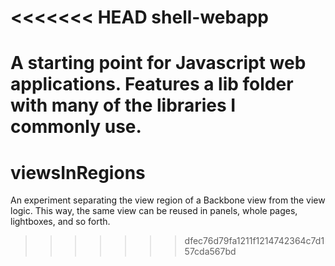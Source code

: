 <<<<<<< HEAD
shell-webapp
============

A starting point for Javascript web applications. Features a lib folder with many of the libraries I commonly use.
=======
viewsInRegions
==============

An experiment separating the view region of a Backbone view from the view logic. This way, the same view can be reused in panels, whole pages, lightboxes, and so forth.
>>>>>>> dfec76d79fa1211f1214742364c7d157cda567bd
